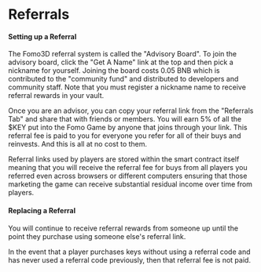 # Referrals

#### Setting up a Referral

The Fomo3D referral system is called the "Advisory Board". To join the advisory board, click the "Get A Name" link at the top and then pick a nickname for yourself. Joining the board costs 0.05 BNB which is contributed to the "community fund" and distributed to developers and community staff. Note that you must register a nickname name to receive referral rewards in your vault.

Once you are an advisor, you can copy your referral link from the "Referrals Tab" and share that with friends or members. You will earn 5% of all the $KEY put into the Fomo Game by anyone that joins through your link. This referral fee is paid to you for everyone you refer for all of their buys and reinvests. And this is all at no cost to them.

Referral links used by players are stored within the smart contract itself meaning that you will receive the referral fee for buys from all players you referred even across browsers or different computers ensuring that those marketing the game can receive substantial residual income over time from players. 

#### Replacing a Referral

You will continue to receive referral rewards from someone up until the point they purchase using someone else's referral link.

In the event that a player purchases keys without using a referral code and has never used a referral code previously, then that referral fee is not paid. 


